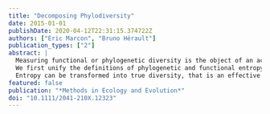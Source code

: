 ```yaml
---
title: "Decomposing Phylodiversity"
date: 2015-01-01
publishDate: 2020-04-12T22:31:15.374722Z
authors: ["Eric Marcon", "Bruno Hérault"]
publication_types: ["2"]
abstract: |
  Measuring functional or phylogenetic diversity is the object of an active literature. The main issues to address are relating measures to a clear conceptual framework, allowing unavoidable estimation-bias correction and decomposing diversity along spatial scales. We provide a general mathematical framework to decompose measures of species-neutral, phylogenetic or functional diversity into $\alpha$ and $\beta$ components. 
  We first unify the definitions of phylogenetic and functional entropy and diversity as a generalization of HCDT entropy and Hill numbers when an ultrametric tree is considered. We then derive the decomposition of diversity. We propose a bias correction of the estimates allowing meaningful computation from real, often undersampled communities. 
  Entropy can be transformed into true diversity, that is an effective number of species or communities. Estimators of $\alpha$- and $\beta$-entropy, phylogenetic and functional entropy are provided. Proper definition and estimation of diversity is the first step towards better understanding its underlying ecological and evolutionary mechanisms.
featured: false
publication: "*Methods in Ecology and Evolution*"
doi: "10.1111/2041-210X.12323"
---
```


<span class="__dimensions_badge_embed__" data-doi="10.1111/2041-210X.12323"></span><script async src="https://badge.dimensions.ai/badge.js" charset="utf-8"></script>
